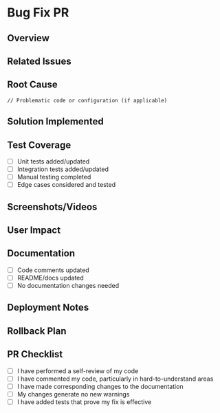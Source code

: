 # Bug Fix PR

## Overview
<!-- Provide a concise description of the bug and its fix -->

## Related Issues
<!-- Link to the related issue(s): e.g., Fixes #123 -->

## Root Cause
<!-- Explain why the bug occurred and the technical background -->
```
// Problematic code or configuration (if applicable)
```

## Solution Implemented
<!-- Describe how you fixed the bug -->

## Test Coverage
<!-- Describe how you verified the fix works correctly -->
- [ ] Unit tests added/updated
- [ ] Integration tests added/updated
- [ ] Manual testing completed
- [ ] Edge cases considered and tested

## Screenshots/Videos
<!-- If applicable, add screenshots or videos to help explain the fix -->

## User Impact
<!-- How did this bug affect users? How does the fix improve their experience? -->

## Documentation
<!-- Document any changes needed for this fix -->
- [ ] Code comments updated
- [ ] README/docs updated
- [ ] No documentation changes needed

## Deployment Notes
<!-- Any special considerations for deployment? -->

## Rollback Plan
<!-- How can this change be reverted if necessary? -->

## PR Checklist

- [ ] I have performed a self-review of my code
- [ ] I have commented my code, particularly in hard-to-understand areas
- [ ] I have made corresponding changes to the documentation
- [ ] My changes generate no new warnings
- [ ] I have added tests that prove my fix is effective
